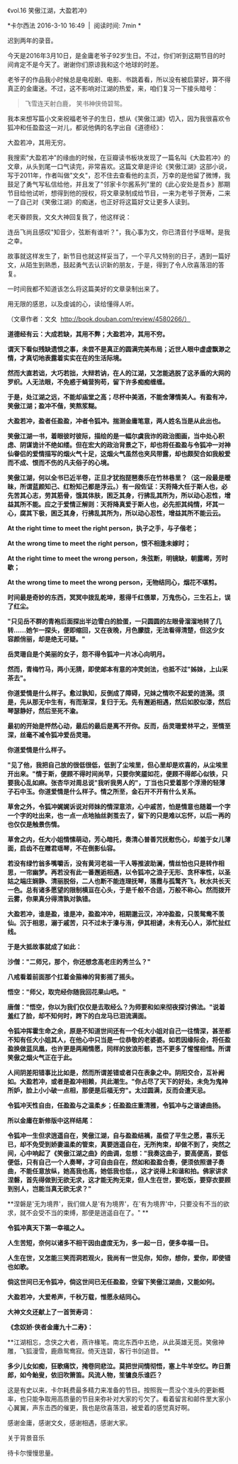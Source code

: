 《vol.16 笑傲江湖，大盈若冲》

*卡尔西法 2016-3-10 16:49  |  阅读时间: 7min *

迟到两年的录音。

今天是2016年3月10日，是金庸老爷子92岁生日。不过，你们听到这期节目的时间肯定不是今天了。谢谢你们原谅我和这个地球的时差。

老爷子的作品我小时候总是电视剧、电影、书跳着看，所以没有被启蒙好，算不得真正的金庸迷。不过，这不影响对江湖的热爱，来，咱们复习一下接头暗号：

> 飞雪连天射白鹿， 笑书神侠倚碧鸳。

我本来想写篇小文来祝福老爷子的生日，想从《笑傲江湖》切入，因为我很喜欢令狐冲和任盈盈这一对儿，都说他俩的名字出自《道德经》：

大盈若冲，其用无穷。

我搜索"大盈若冲"的缘由的时候，在豆瓣读书板块发现了一篇名叫《大盈若冲》的文章，从头到尾一口气读完，非常喜欢。这篇文章是评论《笑傲江湖》这部小说，写于2011年，作者叫做"文夊"，忍不住去查看他的主页，万幸的是他留了微博，我鼓足了勇气写私信给他，并且发了"邻家卡尔酱系列"里的《此心安处是吾乡》那期节目给他试听，想得到他的授权，将文章录制成给节目，一来为老爷子贺寿，二来一了自己对《笑傲江湖》的痴迷，也正好将这篇好文让更多人读到。

老天眷顾我，文夊大神回复我了，他这样说：

连岳飞尚且感叹"知音少，弦断有谁听？"，我心事为文，你已清音付予瑶琴。是我之幸。

故事就这样发生了，新节目也就这样妥当了，一个平凡又特别的日子，遇到一篇好文，从陌生到熟悉，鼓起勇气去认识新的朋友，于是，得到了令人欣喜落泪的答复。

一时间我都不知道该怎么将这篇美好的文章录制出来了。

用无限的感恩，以及虔诚的心，读给懂得人听。

（文章作者：文夊  http://book.douban.com/review/4580266/）

**道德经有云：大成若缺，其用不弊；大盈若冲，其用不穷。**

**谓天下看似残缺遗恨之事，未尝不是真正的圆满完美布局；近世人眼中虚虚飘渺之情，才真切地表露着实实在在的生活际境。**

**然而大直若诎，大巧若拙，大辩若讷，在人的江湖，又怎能逃脱了这矛盾的大网的罗织。人无法眼，不免惑于蝇营狗苟，留下许多痴痴缠缠。**

**于是，处江湖之远，不能却庙堂之高；尽杯中美酒，不能舍薄情美人。有盈有冲，笑傲江湖；盈冲不偕，笑熬浆糊。**

**大盈若冲，盈者任盈盈，冲者令狐冲。揣测金庸笔意，两人姓名当是从此出也。**

**笑傲江湖一书，着眼彼时彼际，描绘的是一幅尔虞我诈的政治图画，当中处心积虑、阴谋诡计不绝如缕。但在宏大的政治背景之下，却也将任盈盈与令狐冲一对神仙眷侣的爱情描写的烟火气十足，这烟火气虽然也夹风带露，却也颇契合如我般爱而不成、恨而不伤的凡夫俗子的心境。**

**笑傲江湖，何以全书已近半卷，正旦才犹抱琵琶奏乐在竹林巷里？（这一段最是暧昧，所谓蓝颜知己、红粉知己都是浮云。）有一段佐证：天将降大任于斯人也，必先苦其心志，劳其筋骨，饿其体肤，困乏其身，行拂乱其所为，所以动心忍性，增益其所不能。应之于爱情正解则：天将降真爱于斯人也，必先拒其纯情，坏其一心，腐其下极，困乏其身，行拂乱其所为，所以动心忍性，增益其所不能云云。**

**At the right time to meet the right person，执子之手，与子偕老；**

**At the wrong time to meet the right person，恨不相逢未嫁时；**

**At the right time to meet the wrong
person，朱弦断，明镜缺，朝露晞，芳时歇；**

**At the wrong time to meet the wrong person，无物结同心，烟花不堪剪。**

**时间最是奇妙的东西，冥冥中拨乱乾坤，惹得千红偎翠，万鬼伤心，三生石上，误了红尘。**

**"只见岳不群的青袍后面探出半边雪白的脸蛋，一只圆圆的左眼骨溜溜地转了几转......她乍一探头，便即缩回，又在夜晚，月色朦胧，无法看得清楚，但这少女容颜俏丽，却是绝无可疑。"**

**岳灵珊自是个美丽的女子，怨不得令狐冲一片冰心向明月。**

**然而，青梅竹马，两小无猜，即使郞本有意的冲灵剑法，也抵不过"姊妹，上山采茶去"。**

**你道爱情是什么样子。愈过孰知，反倒成了障碍，兄妹之情吹不起爱的涟漪。须是，先从那无中生有，有而渐深，复归于无。先有邂逅相遇，然后如胶似漆，然后琴瑟静好，然后至死不渝。**

**最初的开始是怦然心动，最后的最后是离不开你。反而，岳灵珊爱林平之，至情至深，丝毫不减令狐冲爱岳灵珊。**

**你道爱情是什么样子。**

**"见了他，我把自己放的很低很低，低到了尘埃里，但心里却是欢喜的，从尘埃里开出来。"情于斯，便顾不得时间尚早，只要你笑靥如花，便顾不得郎心似铁，只要我心乱如麻。张杏华对周总说"我听我男人的"，丁当也只爱着那个浮滑的轻薄子石中玉。你道爱情是什么样子。情之所至，金石开不开有什么关系。**

**草舍之外，令狐冲娓娓诉说对师妹的情深意浓，心中戚苦，怕是情意也随着一个字一个字的吐出来，也一点一点地抽丝剥茧去了，留下的只是难以忘怀，以后一再的也仅仅是触景伤情。**

**草舍之内，任大小姐情愫萌动，芳心暗托，奏清心普善咒抚慰伤心，却羞于女儿薄面，启齿不在赠君瑶琴，不在倒影仙容。**

**若没有绿竹翁多嘴嚼舌，没有黄河老祖一干人等推波助澜，情丝怕也只是转作相思，一帘幽梦。再若没有此一番邂逅相遇，以令狐冲之浪子无形、贪杯率性，以圣姑之端庄娴静、清丽脱俗，二人也断不能连理抚琴，落霞与孤鹜齐飞，秋水共长天一色。总有诸多愿望的限制横亘在心头，于是千般不合适，万般不称心。然而拨开云雾，你果真分得清孰对孰错。**

**大盈若冲，谁是盈，谁是冲，盈盈冲冲，相期邈云汉，冲冲盈盈，只羡鸳鸯不羡仙。沉于相思，溺于戚苦，只不过未于溱与洧，伊其相谑，未有无心人，添忙扯红线。**

**于是大抵故事就成了如此：**

**沙僧："二师兄，那个，你还想念高老庄的秀兰么？"**

**八戒看着前面那个扛着金箍棒的背影摇了摇头。**

**悟空："师父，取完经你随我回花果山吧。"**

**唐僧："悟空，你以为我们仅仅是去取经么？为师要和如来彻夜探讨佛法。"说着羞红了脸，却不知何时，跨下的白龙马已泪流满面。**

**令狐冲挥霍生命之余，原是不知道世间还有一个任大小姐对自己一往情深，甚至都不知有任大小姐其人，在他心中只当是一位恭敬的老婆婆。如若因缘际会，将任盈盈换做蓝凤凰，也许更是两厢情愿，同样的放浪形骸，岂不更多了惺惺相惜。所谓笑傲之烟火气正在于此。**

**人间阴差阳错事比比如是，然而所谓差错或者只在表象之中。阴阳交合，互补阙如。大盈若冲，或者是盈冲相赖，共此潮生。"你占尽了天下的好处，未免为鬼神所妒，脸上小小破一点相，那便是后福无穷"。太过圆满，反而会遭天忌。**

**令狐冲天性自由，任盈盈与之温柔乡；任盈盈庄重清雅，令狐冲与之谐谑曲扬。**

**所以金庸在新修版中这样结尾：**

**令狐冲一生但求逍遥自在，笑傲江湖，自与盈盈结褵，虽偿了平生之愿，喜乐无已，却不免受到娇妻温柔的管束，真要逍遥自在，无所拘束，却做不到了，突然之间，心中响起了《笑傲江湖之曲》的曲调，忽想："我奏这曲子，要高便高，要低便低，只有自己一个人奏琴，才可自由自在，然如和盈盈合奏，便须依照谱子奏曲，不能任意放纵，她高我也高，她低我也低，，这才说得上和谐和拍。佛家讲求涅磐，首先得做到无欲无求，这才能无拘无束，但人生在世，要吃饭，要穿衣要顾到别人，岂能当真无欲无求？"**

**涅磐是'无为境界'，我们做人是'有为境界'，在'有为境界'中，只要没有不当的欲求，就不会受不当的束缚，那便是逍遥自在了。" **

**令狐冲真天下第一幸福之人。**

**人生苦短，奈何以诸多不相干因由虚度无为，多一起一日，便多幸福一日。**

**人生在世，又怎能三笑而洞若观火，我尚有一世见你，知你，想你，爱你，即使错也如歌。**

**倘这世间已无令狐冲，倘这世间已无任盈盈，空留下笑傲江湖曲，又能如何。**

**大盈若冲，大爱希声，千秋万载，惟愿永结同心。**

**大神文夊还献上了一首贺寿词：**

**《念奴娇·侠者金庸九十二寿》：**

**江湖相忘，念侠之大者，燕许椽笔。南北东西中五绝，从此英雄无觅。笑傲神雕，飞狐漫雪，鹿鼎鸳鸯寂。倚天连碧，客行书剑追昔。 **

**多少儿女如痴，狂歌痛饮，掩卷同悲泣。莫把世间情彻悟，塞上牛羊空忆。昨日萧郎，如今鲐叟，依旧吹箫笛。风流人物，笙镛良乐谁匹？**

这是有史以来，卡尔耗费最多精力来准备的节目。按照我一贯没个准头的更新概率，也只能争取用高质量的节目来弥补对大家的亏欠了。看着留言和邮件里大家小心翼翼，声东击西的催更，我也是欣喜落泪，被爱着的感觉真好啊。

感谢金庸，感谢文夊，感谢相遇，感谢大家。

关于背景音乐

待卡尔慢慢思量。
